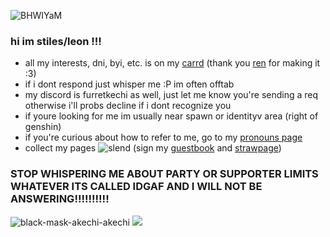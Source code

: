 ![BHWIYaM](https://github.com/furretkechi/furretkechi/assets/157264853/05de1c15-33bb-48aa-92fd-f3bea658542b)

### hi im stiles/leon !!!<br>
- all my interests, dni, byi, etc. is on my [carrd](https://shuakeyaoii.carrd.co) (thank you [ren](https://github.com/pomefiore) for making it :3)<br>
- if i dont respond just whisper me :P im often offtab<br>
- my discord is furretkechi as well, just let me know you're sending a req otherwise i'll probs decline if i dont recognize you <br>
- if youre looking for me im usually near spawn or identityv area (right of genshin)
- if you're curious about how to refer to me, go to my [pronouns page](https://pronouns.cc/@furretkechi)<br>
- collect my pages ![slend](https://github.com/furretkechi/furretkechi/assets/157264853/c57f5e20-73cd-4b20-8fc8-08858a5c402e) (sign my [guestbook](https://furretkechi.123guestbook.com) and [strawpage](https://furretkechi.straw.page))<br>
### STOP WHISPERING ME ABOUT PARTY OR SUPPORTER LIMITS WHATEVER ITS CALLED IDGAF AND I WILL NOT BE ANSWERING!!!!!!!!!!

![black-mask-akechi-akechi](https://github.com/furretkechi/furretkechi/assets/157264853/a7530190-0b1d-4070-b97a-f082b306dd76)
![](https://komarev.com/ghpvc/?username=furretkechi&color=red)
